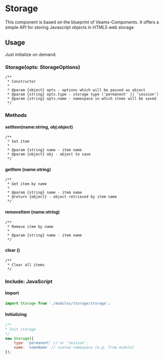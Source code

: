 # Storage

This component is based on the blueprint of Veams-Components.
It offers a simple API for storing Javascript objects in HTML5 web storage

## Usage

Just initialize on demand.

### Storage(opts: StorageOptions)
	/**
	 * Constructor
	 *
	 * @param {object} opts - options which will be passed as object
	 * @param {string} opts.type - storage type ('permanent' || 'session')
	 * @param {string} opts.name - namespace in which items will be saved
	 */

### Methods

#### setItem(name:string, obj:object)
	/**
	 * Set item
	 *
	 * @param {string} name - item name
	 * @param {object} obj - object to save
	 */

#### getItem (name:string)
	/**
	 * Get item by name
	 *
	 * @param {string} name - item name
	 * @return {object} - object retrieved by item name
	 */
	 
#### removeItem (name:string)
	/**
	 * Remove item by name
	 *
	 * @param {string} name - item name
	 */

#### clear ()
	/**
	 * Clear all items
	 */


### Include: JavaScript

#### Import
``` js
import Storage from './modules/storage/storage';
```

#### Initializing
``` js
/**
* Init storage
*/
new Storage({
	type: 'permanent' // or 'session',
	name: 'someName' // custom namespace (e.g. from module)
});
```
